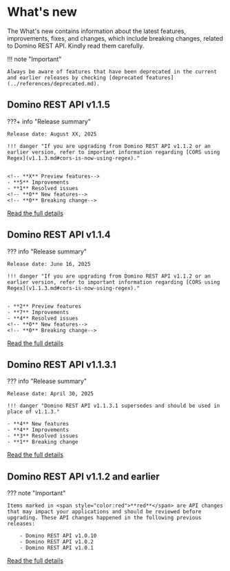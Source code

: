 # What's new

The What's new contains information about the latest features, improvements, fixes, and changes, which include breaking changes, related to Domino REST API. Kindly read them carefully.

!!! note "Important"

    Always be aware of features that have been deprecated in the current and earlier releases by checking [deprecated features](../references/deprecated.md).

## Domino REST API v1.1.5

???+ info "Release summary"

    Release date: August XX, 2025

    !!! danger "If you are upgrading from Domino REST API v1.1.2 or an earlier version, refer to important information regarding [CORS using Regex](v1.1.3.md#cors-is-now-using-regex)."


    <!-- **X** Preview features-->
    - **5** Improvements
    - **1** Resolved issues
    <!-- **0** New features-->
    <!-- **0** Breaking change-->

[Read the full details](v1.1.5.md)

## Domino REST API v1.1.4

??? info "Release summary"

    Release date: June 16, 2025

    !!! danger "If you are upgrading from Domino REST API v1.1.2 or an earlier version, refer to important information regarding [CORS using Regex](v1.1.3.md#cors-is-now-using-regex)."


    - **2** Preview features
    - **7** Improvements
    - **4** Resolved issues
    <!-- **0** New features-->
    <!-- **0** Breaking change-->

[Read the full details](v1.1.4.md)

## Domino REST API v1.1.3.1

??? info "Release summary"

    Release date: April 30, 2025
    
    !!! danger "Domino REST API v1.1.3.1 supersedes and should be used in place of v1.1.3." 

    - **4** New features
    - **4** Improvements
    - **3** Resolved issues
    - **1** Breaking change

[Read the full details](v1.1.3.md)

## Domino REST API v1.1.2 and earlier

??? note "Important"

    Items marked in <span style="color:red">**red**</span> are API changes that may impact your applications and should be reviewed before upgrading. These API changes happened in the following previous releases:

        - Domino REST API v1.0.10
        - Domino REST API v1.0.2
        - Domino REST API v1.0.1

[Read the full details](whatisnew.md)

<!--
- Released: [insert release date]
- [insert number] New features
- [insert number] Improvements
- [insert number] Resolved issues
- [insert number] Changes
- [insert number] Breaking changes
-->